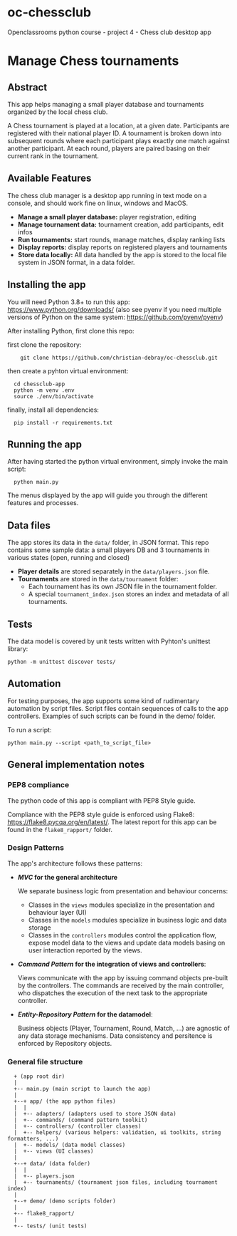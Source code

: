 # oc-chessclub
Openclassrooms python course - project 4 - Chess club desktop app

Manage Chess tournaments
========================

## Abstract
This app helps managing a small player database and tournaments organized
by the local chess club.

A Chess tournament is played at a location, at a given date.
Participants are registered with their national player ID.
A tournament is broken down into subsequent rounds where each participant plays exactly one match against
another participant. At each round, players are paired basing on their current rank in the tournament.

## Available Features

 The chess club manager is a desktop app running in text mode on a console, and should work fine on linux,
 windows and MacOS.

  - **Manage a small player database:** player registration, editing
  - **Manage tournament data:** tournament creation, add participants, edit infos
  - **Run tournaments:** start rounds, manage matches, display ranking lists
  - **Display reports:** display reports on registered players and tournaments
  - **Store data locally:** All data handled by the app is stored to the local file system in JSON format, in a data folder.

## Installing the app

You will need Python 3.8+ to run this app: https://www.python.org/downloads/
(also see pyenv if you need multiple versions of Python on the same system: https://github.com/pyenv/pyenv)

After installing Python, first clone this repo:


first clone the repository:
```
    git clone https://github.com/christian-debray/oc-chessclub.git
```

then create a pyhton virtual environment:
```
  cd chessclub-app
  python -m venv .env
  source ./env/bin/activate
```

finally, install all dependencies:
```
  pip install -r requirements.txt
```

## Running the app

After having started the python virtual environment, simply invoke the main script:

```
  python main.py
```

The menus displayed by the app will guide you through the different features and processes.

## Data files

The app stores its data in the `data/` folder, in JSON format. This repo contains some sample data:
a small players DB and 3 tournaments in various states (open, running and closed)

  - **Player details** are stored separately in the `data/players.json` file.
  - **Tournaments** are stored in the `data/tournament` folder:
     - Each tournament has its own JSON file in the tournament folder.
     - A special `tournament_index.json` stores an index and metadata of all tournaments.

## Tests

The data model is covered by unit tests written with Pyhton's unittest library:

```
python -m unittest discover tests/
```

## Automation
For testing purposes, the app supports some kind of rudimentary automation by script files.
Script files contain sequences of calls to the app controllers.
Examples of such scripts can be found in the demo/ folder.

To run a script:

```
python main.py --script <path_to_script_file>
```

## General implementation notes

### PEP8 compliance
The python code of this app is compliant with PEP8 Style guide.

Compliance with the PEP8 style guide is enforced using Flake8: https://flake8.pycqa.org/en/latest/.
The latest report for this app can be found in the `flake8_rapport/` folder.

 ### Design Patterns

 The app's architecture follows these patterns:

  - ***MVC* for the general architecture**

    We separate business logic from presentation and behaviour concerns:
      - Classes in the `views` modules specialize in the presentation and behaviour layer (UI)
      - Classes in the `models` modules specialize in business logic and data storage
      - Classes in the `controllers` modules control the application flow, expose model data
      to the views and update data models basing on user interaction reported by the views.

  - ***Command Pattern* for the integration of views and controllers**:

    Views communicate with the app by issuing command objects pre-built by the controllers.
    The commands are received by the main controller, who dispatches the execution of the next
    task to the appropriate controller.

  - ***Entity-Repository Pattern* for the datamodel**:

     Business objects (Player, Tournament, Round, Match, ...) are agnostic of any data storage mechanisms.
     Data consistency and persitence is enforced by Repository objects.

### General file structure
```
  + (app root dir)
  |
  +-- main.py (main script to launch the app)
  |
  +--+ app/ (the app python files)
  |  |
  |  +-- adapters/ (adapters used to store JSON data)
  |  +-- commands/ (command pattern toolkit)
  |  +-- controllers/ (controller classes)
  |  +-- helpers/ (various helpers: validation, ui toolkits, string formatters, ...)
  |  +-- models/ (data model classes)
  |  +-- views (UI classes)
  |
  +--+ data/ (data folder)
  |  |
  |  +-- players.json
  |  +-- tournaments/ (tournament json files, including tournament index)
  |   
  +--+ demo/ (demo scripts folder)
  |
  +-- flake8_rapport/
  |
  +-- tests/ (unit tests)
```